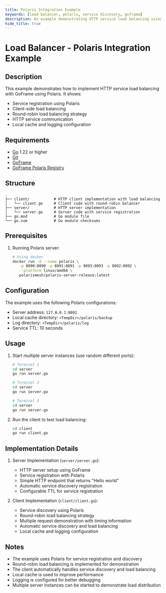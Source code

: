 ```yaml
---
title: Polaris Integration Example
keywords: [load balancer, polaris, service discovery, goframe]
description: An example demonstrating HTTP service load balancing using Polaris in GoFrame
hide_title: true
---
```


# Load Balancer - Polaris Integration Example

## Description

This example demonstrates how to implement HTTP service load balancing with GoFrame using Polaris. It shows:
- Service registration using Polaris
- Client-side load balancing
- Round-robin load balancing strategy
- HTTP service communication
- Local cache and logging configuration

## Requirements

- [Go](https://golang.org/dl/) 1.22 or higher
- [Git](https://git-scm.com/downloads)
- [GoFrame](https://goframe.org)
- [GoFrame Polaris Registry](https://github.com/gogf/gf/tree/master/contrib/registry/polaris)

## Structure

```
.
├── client/           # HTTP client implementation with load balancing
│   └── client.go     # Client code with round-robin balancer
├── server/           # HTTP server implementation
│   └── server.go     # Server code with service registration
├── go.mod            # Go module file
└── go.sum            # Go module checksums
```

## Prerequisites

1. Running Polaris server:
   ```bash
   # Using docker
   docker run -d --name polaris \
      -p 8090:8090 -p 8091:8091 -p 8093:8093 -p 8092:8092 \
      --platform linux/amd64 \
      polarismesh/polaris-server-release:latest
   ```

## Configuration

The example uses the following Polaris configurations:
- Server address: `127.0.0.1:8091`
- Local cache directory: `<TempDir>/polaris/backup`
- Log directory: `<TempDir>/polaris/log`
- Service TTL: 10 seconds

## Usage

1. Start multiple server instances (use random different ports):
   ```bash
   # Terminal 1
   cd server
   go run server.go

   # Terminal 2
   cd server
   go run server.go

   # Terminal 3
   cd server
   go run server.go
   ```

2. Run the client to test load balancing:
   ```bash
   cd client
   go run client.go
   ```

## Implementation Details

1. Server Implementation (`server/server.go`):
   - HTTP server setup using GoFrame
   - Service registration with Polaris
   - Simple HTTP endpoint that returns "Hello world"
   - Automatic service discovery registration
   - Configurable TTL for service registration

2. Client Implementation (`client/client.go`):
   - Service discovery using Polaris
   - Round-robin load balancing strategy
   - Multiple request demonstration with timing information
   - Automatic service discovery and load balancing
   - Local cache and logging configuration

## Notes

- The example uses Polaris for service registration and discovery
- Round-robin load balancing is implemented for demonstration
- The client automatically handles service discovery and load balancing
- Local cache is used to improve performance
- Logging is configured for better debugging
- Multiple server instances can be started to demonstrate load distribution
